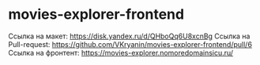 # movies-explorer-frontend
Ссылка на макет: https://disk.yandex.ru/d/QHboQq6U8xcnBg
Ссылка на Pull-request: https://github.com/VKryanin/movies-explorer-frontend/pull/6
Ссылка на фронтент: https://movies-explorer.nomoredomainsicu.ru/